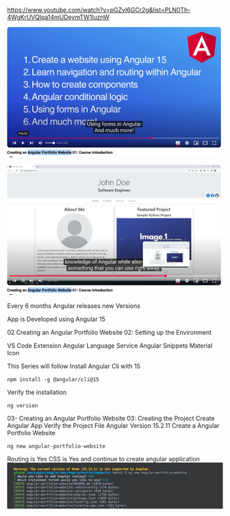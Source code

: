 https://www.youtube.com/watch?v=pGZvI6GCr2g&list=PLN0Th-4WgKrUVQlqa14mUDeymTW1luznW

![alt text](image.png)

![alt text](image-1.png)

Every 6 months Angular releases new Versions

App is Developed using Angular 15

02 Creating an Angular Portfolio Website 02: Setting up the Environment

VS Code Extension
Angular Language Service
Angular  Snippets
Material Icon


This Series will follow 
Install Angular Cli with 15
```
npm install -g @angular/cli@15
```
Verify the installation
```
ng version
```
03- Creating an Angular Portfolio Website 03: Creating the Project
Create Angular App
Verify the Project File
Angular Version 15.2.11
Create a Angular Portfolio Website
```
ng new angular-portfolio-website
```
Routing is Yes
CSS is Yes
and continue to create angular application
![alt text](image-2.png)